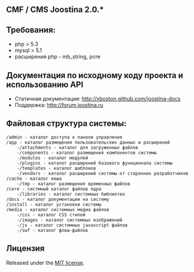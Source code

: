 ## CMF / CMS Joostina 2.0.*

## Требования:
* php > 5.3
* mysql >  5.1
* расширения php - mb_string, pcre


## Документация по исходному коду проекта и использованию API
* Статичная документация: http://xboston.github.com/joostina-docs
* Поддержка: http://forum.joostina.ru


## Файловая структура системы:
```
/admin - каталог доступа к панели управления
/app - каталог размещения пользовательских данных и расширений
	-/attachments - каталог для загруженных файлов
	-/components - каталог размещения компонентов системы
	-/modules - каталог модулей
	-/plugins - каталог расширений базового функционала системы
	-/templates - каталог шаблонов
	-/vendors - каталог расширений системы от сторонних разработчиков
/cache - каталог кеша
	-/tmp - каталог размещения временных файлов
/core - систмный каталог файлов ядра
	-/libraries - каталог системных библиотек
/docs - каталог документации на систему
/install - каталог установки системы
/media - каталог системных медиа файлов
	-/css - каталог CSS стилей
	-/images - каталог системных изображений
	-/js - каталог системных javascript файлов
	-/swf - каталог флеш-файлов
```

## Лицензия
Released under the [MIT license](http://www.opensource.org/licenses/MIT).